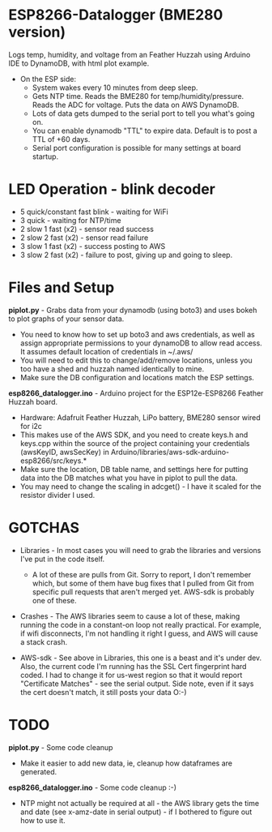 # ESP8266-Datalogger (BME280 version)
Logs temp, humidity, and voltage from an Feather Huzzah using Arduino IDE to DynamoDB, with html plot example.
 * On the ESP side:
   * System wakes every 10 minutes from deep sleep.
   * Gets NTP time. Reads the BME280 for temp/humidity/pressure. Reads the ADC for voltage.  Puts the data on AWS DynamoDB.
   * Lots of data gets dumped to the serial port to tell you what's going on.
   * You can enable dynamodb "TTL" to expire data. Default is to post a TTL of +60 days.
   * Serial port configuration is possible for many settings at board startup.

# LED Operation - blink decoder
 * 5 quick/constant fast blink - waiting for WiFi
 * 3 quick - waiting for NTP/time
 * 2 slow 1 fast (x2) - sensor read success
 * 2 slow 2 fast (x2) - sensor read failure
 * 3 slow 1 fast (x2) - success posting to AWS
 * 3 slow 2 fast (x2) - failure to post, giving up and going to sleep.

# Files and Setup
**piplot.py** - Grabs data from your dynamodb (using boto3) and uses bokeh to plot graphs of your sensor data. 
 * You need to know how to set up boto3 and aws credentials, as well as assign appropriate permissions
            to your dynamoDB to allow read access. It assumes default location of credentials in ~/.aws/
 * You will need to edit this to change/add/remove locations, unless you too have a shed and huzzah named
            identically to mine.
 * Make sure the DB configuration and locations match the ESP settings.
            
**esp8266_datalogger.ino** - Arduino project for the ESP12e-ESP8266 Feather Huzzah board.
 * Hardware: Adafruit Feather Huzzah, LiPo battery, BME280 sensor wired for i2c
 * This makes use of the AWS SDK, and you need to create keys.h and keys.cpp within the source of the project
            containing your credentials (awsKeyID, awsSecKey) in Arduino/libraries/aws-sdk-arduino-esp8266/src/keys.*
 * Make sure the location, DB table name, and settings here for putting data into the DB matches what you 
            have in piplot to pull the data.
 * You may need to change the scaling in adcget() - I have it scaled for the resistor divider I used.
            
# GOTCHAS
            
 * Libraries - In most cases you will need to grab the libraries and versions I've put in the code itself.
    * A lot of these are pulls from Git. Sorry to report, I don't remember which, but some of them have
                  bug fixes that I pulled from Git from specific pull requests that aren't merged yet.
                  AWS-sdk is probably one of these.

 * Crashes - The AWS libraries seem to cause a lot of these, making running the code in a constant-on loop
                  not really practical.  For example, if wifi disconnects, I'm not handling it right I guess, and 
                  AWS will cause a stack crash.
            
 * AWS-sdk - See above in Libraries, this one is a beast and it's under dev.  Also, the current code I'm
                  running has the SSL Cert fingerprint hard coded. I had to change it for us-west region so that
                  it would report "Certificate Matches" - see the serial output.  Side note, even if it says the cert
                  doesn't match, it still posts your data O:-)
            

# TODO
**piplot.py** - Some code cleanup
 * Make it easier to add new data, ie, cleanup how dataframes are generated.
                
**esp8266_datalogger.ino** - Some code cleanup :-)
 * NTP might not actually be required at all - the AWS library gets the time and date (see x-amz-date in
    serial output) - if I bothered to figure out how to use it.
            
